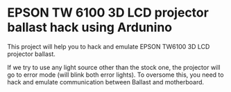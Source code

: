 # EPSON TW 6100 3D LCD projector ballast hack using Ardunino

This project will help you to hack and emulate EPSON TW6100 3D LCD projector ballast.

If we try to use any light source other than the stock one, the projector will go to error mode (will blink both error lights). 
To oversome this, you need to hack and emulate communication between Ballast and motherboard.
